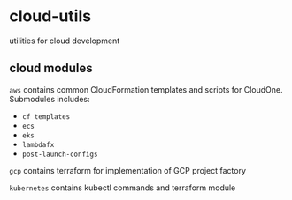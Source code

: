 # cloud-utils
utilities for cloud development

## cloud modules
`aws` contains common CloudFormation templates and scripts for CloudOne. Submodules includes:

- `cf templates`
- `ecs`
- `eks`
- `lambdafx`
- `post-launch-configs`

`gcp` contains terraform for implementation of GCP project factory

`kubernetes` contains kubectl commands and terraform module
